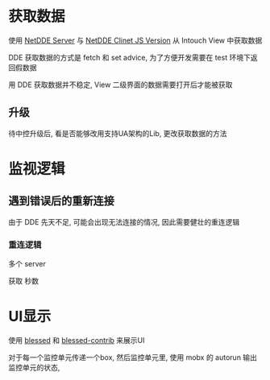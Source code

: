 # 获取数据
使用 [NetDDE Server](https://github.com/chrisoldwood/NetDDE) 与 [NetDDE Clinet JS Version](https://github.com/st-one-io/netdde) 从 Intouch View 中获取数据

DDE 获取数据的方式是 fetch 和 set advice, 为了方便开发需要在 test 环境下返回假数据

用 DDE 获取数据并不稳定, View 二级界面的数据需要打开后才能被获取

## 升级

待中控升级后, 看是否能够改用支持UA架构的Lib, 更改获取数据的方法

# 监视逻辑


## 遇到错误后的重新连接

由于 DDE 先天不足, 可能会出现无法连接的情况, 因此需要健壮的重连逻辑

### 重连逻辑

多个 server

获取 秒数

# UI显示

使用 [blessed](https://github.com/chjj/blessed#windows-compatibility) 和 [blessed-contrib](https://github.com/yaronn/blessed-contrib) 来展示UI

对于每一个监控单元传递一个box, 然后监控单元里, 使用 mobx 的 autorun 输出监控单元的状态, 